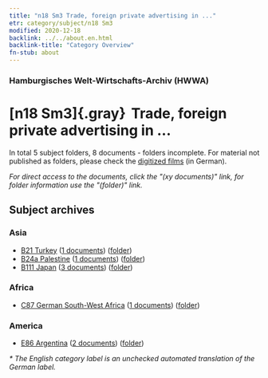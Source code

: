 ```yaml
---
title: "n18 Sm3 Trade, foreign private advertising in ..."
etr: category/subject/n18 Sm3
modified: 2020-12-18
backlink: ../../about.en.html
backlink-title: "Category Overview"
fn-stub: about
---
```


### Hamburgisches Welt-Wirtschafts-Archiv (HWWA)
# [n18 Sm3]{.gray}&#8201; Trade, foreign private advertising in ...&#160; 





In total 5 subject folders, 8 documents - folders incomplete.
For material not published as folders, please check the [digitized films](/film/h1_sh) (in German).

_For direct access to the documents, click the "(xy documents)" link, for folder information use the "(folder)" link._

## Subject archives



### Asia

- [B21 Turkey](../../../geo/about.en.html#B21) (<a href="https://dfg-viewer.de/show/?tx_dlf[id]=https://pm20.zbw.eu/mets/sh/1411xx/141111/1452xx/145265/public.mets.en.xml" target="_blank">1 documents</a>) ([folder](http://purl.org/pressemappe20/folder/sh/141111,145265))
- [B24a Palestine](../../../geo/about.en.html#B24a) (<a href="https://dfg-viewer.de/show/?tx_dlf[id]=https://pm20.zbw.eu/mets/sh/1411xx/141115/1452xx/145265/public.mets.en.xml" target="_blank">1 documents</a>) ([folder](http://purl.org/pressemappe20/folder/sh/141115,145265))
- [B111 Japan](../../../geo/about.en.html#B111) (<a href="https://dfg-viewer.de/show/?tx_dlf[id]=https://pm20.zbw.eu/mets/sh/1412xx/141272/1452xx/145265/public.mets.en.xml" target="_blank">3 documents</a>) ([folder](http://purl.org/pressemappe20/folder/sh/141272,145265))

### Africa

- [C87 German South-West Africa](../../../geo/about.en.html#C87) (<a href="https://dfg-viewer.de/show/?tx_dlf[id]=https://pm20.zbw.eu/mets/sh/1414xx/141450/1452xx/145265/public.mets.en.xml" target="_blank">1 documents</a>) ([folder](http://purl.org/pressemappe20/folder/sh/141450,145265))

### America

- [E86 Argentina](../../../geo/about.en.html#E86) (<a href="https://dfg-viewer.de/show/?tx_dlf[id]=https://pm20.zbw.eu/mets/sh/1416xx/141692/1452xx/145265/public.mets.en.xml" target="_blank">2 documents</a>) ([folder](http://purl.org/pressemappe20/folder/sh/141692,145265))


_* The English category label is an unchecked automated translation of the German label._


